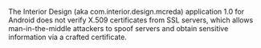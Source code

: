 The Interior Design (aka com.interior.design.mcreda) application 1.0 for Android does not verify X.509 certificates from SSL servers, which allows man-in-the-middle attackers to spoof servers and obtain sensitive information via a crafted certificate.